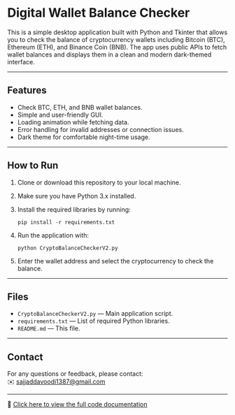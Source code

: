 
# Digital Wallet Balance Checker

This is a simple desktop application built with Python and Tkinter that allows you to check the balance of cryptocurrency wallets including Bitcoin (BTC), Ethereum (ETH), and Binance Coin (BNB). The app uses public APIs to fetch wallet balances and displays them in a clean and modern dark-themed interface.

---

## Features

- Check BTC, ETH, and BNB wallet balances.
- Simple and user-friendly GUI.
- Loading animation while fetching data.
- Error handling for invalid addresses or connection issues.
- Dark theme for comfortable night-time usage.

---

## How to Run

1. Clone or download this repository to your local machine.
2. Make sure you have Python 3.x installed.
3. Install the required libraries by running:

   ```
   pip install -r requirements.txt
   ```
4. Run the application with:
   ```
   python CryptoBalanceCheckerV2.py
   ```
5. Enter the wallet address and select the cryptocurrency to check the balance.

---

## Files

- `CryptoBalanceCheckerV2.py` — Main application script.
- `requirements.txt` — List of required Python libraries.
- `README.md` — This file.

---


## Contact

For any questions or feedback, please contact:  
✉️ sajjaddavoodi1387@gmail.com

---

📄 [Click here to view the full code documentation](./READMECODE.MD)
